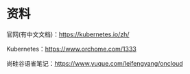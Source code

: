 # 资料

官网(有中文文档)：https://kubernetes.io/zh/

Kubernetes：https://www.orchome.com/1333

尚硅谷语雀笔记：https://www.yuque.com/leifengyang/oncloud